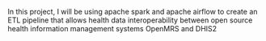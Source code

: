 In this project, I will be using apache spark and apache airflow to create an ETL pipeline that allows health data interoperability between open source health information management systems OpenMRS and DHIS2
